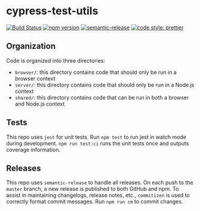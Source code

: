 # cypress-test-utils

[![Build Status](https://travis-ci.org/3Blades/cypress-test-utils.svg?branch=master)](https://travis-ci.org/3Blades/cypress-test-utils)
[![npm version](https://img.shields.io/npm/v/@3blades/cypress-test-utils.svg)](https://www.npmjs.com/package/@3blades/cypress-test-utils)
[![semantic-release](https://img.shields.io/badge/%20%20%F0%9F%93%A6%F0%9F%9A%80-semantic--release-e10079.svg)](https://github.com/semantic-release/semantic-release)
[![code style: prettier](https://img.shields.io/badge/code_style-prettier-ff69b4.svg)](https://github.com/prettier/prettier)

## Organization

Code is organized into three directories:

- `browser/`: this directory contains code that should only be run in a browser context
- `server/`: this directory contains code that should only be run in a Node.js context
- `shared/`: this directory contains code that can be run in both a browser and Node.js context


## Tests

This repo uses `jest` for unit tests. Run `npm test` to run jest in watch mode during development. `npm run test:ci` runs the unit tests once and outputs coverage information.

## Releases

This repo uses `semantic-release` to handle all releases. On each push to the `master` branch, a new release is published to both GitHub and npm. To assist in maintaining changelogs, release notes, etc., `commitizen` is used to correctly format commit messages. Run `npm run cm` to commit changes.
